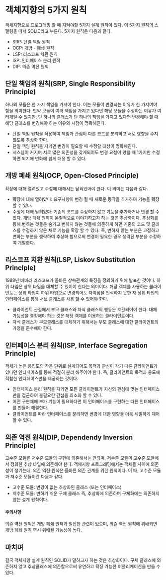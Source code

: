# 객체지향의 5가지 원칙
객체지향으로 프로그래밍 할 때 지켜야할 5가지 설계 원칙이 있다. 이 5가지 원칙의 스펠링을 따서 SOLID라고 부른다. 5가지 원칙은 다음과 같다.
* SRP: 단일 책임 원칙
* OCP: 개방 - 폐쇄 원칙
* LSP: 리스코프 치환 원칙
* ISP: 인터페이스 분리 원칙
* DIP: 의존 역전 원칙
## 단일 책임의 원칙(SRP, Single Responsibility Principle)
하나의 모듈은 한 가지 책임을 가져야 한다. 이는 모듈이 변경되는 이유가 한 가지여야 함을 의미한다. 만약 모듈이 여러 책임을 가지고 있다면 해당 모듈을 수정하는 이유가 여러개일 수 있지만, 단 하나의 클래스가 단 하나의 책임을 가지고 있다면 변경해야 할 때 해당 클래스를 변경해야 하는 이유와 시점이 명확해진다.
* 단일 책임 원칙을 적용하여 책임과 관심이 다른 코드를 분리하고 서로 영향을 주지 않도록 추상화 한다.
* 단일 책임 원칙을 지키면 변경이 필요할 때 수정할 대상이 명확해진다.
* 시스템이 커지며 서로 많은 의존성을 갖게되어도 변경 요청이 왔을 때 1가지만 수정하면 되기에 변화에 쉽게 대응 할 수 있다.

## 개방 폐쇄 원칙(OCP, Open-Closed Principle)
확장에 대해 열려있고 수정에 대해서는 닫혀있어야 한다. 이 의미는 다음과 같다.
* 확장에 대해 열려있다: 요구사항이 변경 될 때 새로운 동작을 추가하여 기능을 확장 할 수 있다.
* 수정에 대해 닫혀있다: 기존의 코드를 수정하지 않고 기능을 추가하거나 변경 할 수 있다.
개방 폐쇄 원칙이 본질적으로 이야기하고자 하는 것은 추상화이다. 추상화를 통해 변하는 것들은 숨기고 변하지 않는 것들에 의존하게 하면 기존의 코드 및 클래스를 수정하지 않은 채로 기능을 확장 할 수 있다. 즉, 변하지 않는 부분은 고정하고 변하는 부분을 생략하여 추상화 함으로써 변경이 필요한 경우 생략된 부분을 수정하여 개발한다.

## 리스코프 치환 원칙(LSP, Liskov Substitution Princlple)
1988년 바바라 리스코프가 올바른 상속관계의 특징을 정의하기 위해 발표한 것이다. 하위 타입은 상위 타입을 대체할 수 있어야 한다는 의미이다. 해당 객체를 사용하는 클라이언트는 상위 타입이 하위 타입으로 변경되어도 차이점을 인식하지 못한 채 상위 타입의 인터페이스를 통해 서브 클래스를 사용 할 수 있어야 한다.
* 클라이언트 관점에서 부모 클래스와 자식 클래스의 행동은 호환되어야 한다. 대체 가능성을 결정해야 하는 것은 해당 객체를 이용하는 클라이언트이다.
* 자식 클래스가 부모클래스를 대체하기 위해서는 부모 클래스에 대한 클라이언트의 가정을 준수해야 한다.

## 인터페이스 분리 원칙(ISP, Interface Segregation Princlple)
객체가 높은 응집도의 작은 단위로 설계되어도 목적과 관심이 각기 다른 클라이언트가 있다면 인터페이스를 통해 적절히 분리 해주어야 한다. 즉, 클라이언트의 목적과 용도에 적합한 인터페이스만을 제공하는 것이다.
* 인터페이스 분리 원칙을 지키면 모든 클라이언트가 자신의 관심에 맞는 인터페이스 만을 접근하여 불필요한 간섭을 최소화 할 수 있다.
* 어떤 구현체에 부가 기능이 필요하다면 이 인터페이스를 구현하는 다른 인터페이스를 만들어 해결한다.
* 클라이언트를 따라 인터페이스를 분리하면 변경에 대한 영향을 더욱 세밀하게 제어 할 수 있다.

## 의존 역전 원칙(DIP, Dependendy Inversion Principle)
고수준 모듈은 저수준 모듈의 구현에 의존해서는 안되며, 저수준 모듈이 고수준 모듈에서 정의한 추상 타입에 의존해야 한다. 객체지향 프로그래밍에서는 객체들 사이에 의존성이 생기는데, 의존 역전 원칙은 올바른 의존 관계를 위한 원칙이다. 이 때, 고수준 모듈과 저수준 모듈이란 다음과 같다.
* 고수준 모듈: 변경이 없는 추상화된 클래스 (또는 인터페이스)
* 저수준 모듈: 변하기 쉬운 구체 클래스
즉, 추상화에 의존하며 구체화에는 의존하지 않는 설계 원칙이다. 

#### 주의사항
의존 역전 원칙은 개방 폐쇄 원칙과 밀접한 관련이 있으며, 의존 역전 원칙에 위배되면 개방 폐쇄 원칙 역시 위배될 가능성이 높다.


## 마치며
결국 객체지향 설계 원칙인 SOLID가 말하고자 하는 것은 추상화이다. 구체 클래스에 의존하지 않고 추상클래스에 의존함으로써 유연하고 확장 가능한 어플리케이션을 만들 수 있다.